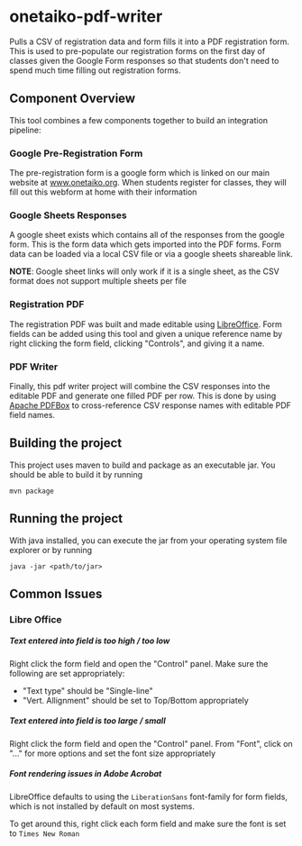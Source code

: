 # onetaiko-pdf-writer
Pulls a CSV of registration data and form fills it into a PDF registration form. This is used to pre-populate our registration forms on the first day of classes given the Google Form responses so that students don't need to spend much time filling out registration forms.


## Component Overview
This tool combines a few components together to build an integration pipeline:

### Google Pre-Registration Form
The pre-registration form is a google form which is linked on our main website at www.onetaiko.org. When students register for classes, they will fill out this webform at home with their information

### Google Sheets Responses
A google sheet exists which contains all of the responses from the google form. This is the form data which gets imported into the PDF forms. Form data can be loaded via a local CSV file or via a google sheets shareable link.

**NOTE**: Google sheet links will only work if it is a single sheet, as the CSV format does not support multiple sheets per file

### Registration PDF

The registration PDF was built and made editable using [LibreOffice](https://www.libreoffice.org/). Form fields can be added using this tool and given a unique reference name by right clicking the form field, clicking "Controls", and giving it a name.

### PDF Writer
Finally, this pdf writer project will combine the CSV responses into the editable PDF and generate one filled PDF per row. This is done by using [Apache PDFBox](https://pdfbox.apache.org/) to cross-reference CSV response names with editable PDF field names.

## Building the project
This project uses maven to build and package as an executable jar. You should be able to build it by running
```
mvn package
```

## Running the project
With java installed, you can execute the jar from your operating system file explorer or by running
```
java -jar <path/to/jar>
```

## Common Issues

### Libre Office

##### Text entered into field is too high / too low
Right click the form field and open the "Control" panel. Make sure the following are set appropriately:
- "Text type" should be "Single-line"
- "Vert. Allignment" should be set to Top/Bottom appropriately

##### Text entered into field is too large / small
Right click the form field and open the "Control" panel. From "Font", click on "..." for more options and set the font size appropriately

##### Font rendering issues in Adobe Acrobat
LibreOffice defaults to using the `LiberationSans` font-family for form fields, which is not installed by default on most systems.

To get around this, right click each form field and make sure the font is set to `Times New Roman`